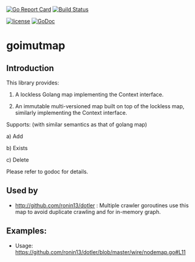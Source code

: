 
[![Go Report Card](https://goreportcard.com/badge/github.com/ronin13/goimutmap)](https://goreportcard.com/report/github.com/ronin13/goimutmap)
[![Build Status](https://travis-ci.org/ronin13/goimutmap.svg?branch=master)](https://travis-ci.org/ronin13/goimutmap)

[![license](http://img.shields.io/badge/license-MIT-blue.svg)](https://raw.githubusercontent.com/ronin13/goimutmap/master/LICENSE)
[![GoDoc](https://godoc.org/github.com/ronin13/goimutmap?status.svg)](https://godoc.org/github.com/ronin13/goimutmap)


# goimutmap

## Introduction

This library provides:

1) A lockless Golang map implementing the Context interface. 

2) An immutable multi-versioned map built on top of the lockless map, similarly implementing the Context interface.

Supports: (with similar semantics as that of golang map)

a) Add

b) Exists

c) Delete

Please refer to godoc for details.

## Used by
* http://github.com/ronin13/dotler : Multiple crawler goroutines use this map to avoid duplicate crawling and for in-memory graph. 

## Examples:
* Usage: https://github.com/ronin13/dotler/blob/master/wire/nodemap.go#L11
